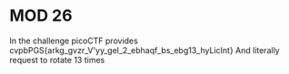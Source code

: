 # MOD 26
In the challenge picoCTF provides 
cvpbPGS{arkg_gvzr_V'yy_gel_2_ebhaqf_bs_ebg13_hyLicInt}
And literally request to rotate 13 times
